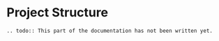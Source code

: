 # Project Structure

```eval_rst
.. todo:: This part of the documentation has not been written yet.
```
